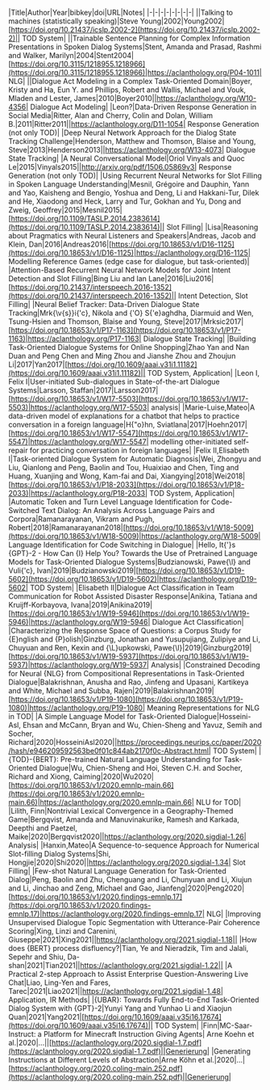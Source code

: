 |Title|Author|Year|bibkey|doi|URL|Notes|
|-|-|-|-|-|-|-|-|
||Talking to machines (statistically speaking)|Steve Young|2002|Young2002|[https://doi.org/10.21437/icslp.2002-2](https://doi.org/10.21437/icslp.2002-2)|| TOD System|
||Trainable Sentence Planning for Complex Information Presentations in Spoken Dialog Systems|Stent, Amanda and Prasad, Rashmi and Walker, Marilyn|2004|Stent2004|[https://doi.org/10.3115/1218955.1218966](https://doi.org/10.3115/1218955.1218966)|https://aclanthology.org/P04-1011| NLG|
||Dialogue Act Modeling in a Complex Task-Oriented Domain|Boyer, Kristy and Ha, Eun Y. and Phillips, Robert and Wallis, Michael and Vouk, Mladen and Lester, James|2010|Boyer2010||https://aclanthology.org/W10-4356| Dialogue Act Modeling|
|Leon?|Data-Driven Response Generation in Social Media|Ritter, Alan and Cherry, Colin and Dolan, William B.|2011|Ritter2011||https://aclanthology.org/D11-1054| Response Generation (not only TOD)|
|Deep Neural Network Approach for the Dialog State Tracking Challenge|Henderson, Matthew and Thomson, Blaise and Young, Steve|2013|Henderson2013||https://aclanthology.org/W13-4073| Dialogue State Tracking|
|A Neural Conversational Model|Oriol Vinyals and Quoc Le|2015|Vinyals2015||http://arxiv.org/pdf/1506.05869v3| Response Generation (not only TOD)|
|Using Recurrent Neural Networks for Slot Filling in Spoken Language Understanding|Mesnil, Grégoire and Dauphin, Yann and Yao, Kaisheng and Bengio, Yoshua and Deng, Li and Hakkani-Tur, Dilek and He, Xiaodong and Heck, Larry and Tur, Gokhan and Yu, Dong and Zweig, Geoffrey|2015|Mesnil2015|[https://doi.org/10.1109/TASLP.2014.2383614](https://doi.org/10.1109/TASLP.2014.2383614)|| Slot Filling|
|Lisa|Reasoning about Pragmatics with Neural Listeners and Speakers|Andreas, Jacob and Klein, Dan|2016|Andreas2016|[https://doi.org/10.18653/v1/D16-1125](https://doi.org/10.18653/v1/D16-1125)|https://aclanthology.org/D16-1125| Modelling Reference Games (edge case for dialogue, but task-oriented)|
|Attention-Based Recurrent Neural Network Models for Joint Intent Detection and Slot Filling|Bing Liu and Ian Lane|2016|Liu2016|[https://doi.org/10.21437/interspeech.2016-1352](https://doi.org/10.21437/interspeech.2016-1352)|| Intent Detection, Slot Filling|
|Neural Belief Tracker: Data-Driven Dialogue State Tracking|Mrk{\v{s}}i{\'c}, Nikola and {\'O} S{\'e}aghdha, Diarmuid and Wen, Tsung-Hsien and Thomson, Blaise and Young, Steve|2017|Mrksic2017|[https://doi.org/10.18653/v1/P17-1163](https://doi.org/10.18653/v1/P17-1163)|https://aclanthology.org/P17-1163| Dialogue State Tracking|
|Building Task-Oriented Dialogue Systems for Online Shopping|Zhao Yan and Nan Duan and Peng Chen and Ming Zhou and Jianshe Zhou and Zhoujun Li|2017|Yan2017|[https://doi.org/10.1609/aaai.v31i1.11182](https://doi.org/10.1609/aaai.v31i1.11182)|| TOD System, Application|
|Leon I, Felix I|User-initiated Sub-dialogues in State-of-the-art Dialogue Systems|Larsson, Staffan|2017|Larsson2017|[https://doi.org/10.18653/v1/W17-5503](https://doi.org/10.18653/v1/W17-5503)|https://aclanthology.org/W17-5503| analysis|
|Marie-Luise,Mateo|A data-driven model of explanations for a chatbot that helps to practice conversation in a foreign language|H{\"o}hn, Sviatlana|2017|Hoehn2017|[https://doi.org/10.18653/v1/W17-5547](https://doi.org/10.18653/v1/W17-5547)|https://aclanthology.org/W17-5547| modelling other-initiated self-repair for practicing conversation in foreign languages|
|Felix II,Elisabeth I|Task-oriented Dialogue System for Automatic Diagnosis|Wei, Zhongyu and Liu, Qianlong and Peng, Baolin and Tou, Huaixiao and Chen, Ting and Huang, Xuanjing and Wong, Kam-fai and Dai, Xiangying|2018|Wei2018|[https://doi.org/10.18653/v1/P18-2033](https://doi.org/10.18653/v1/P18-2033)|https://aclanthology.org/P18-2033| TOD System, Application|
|Automatic Token and Turn Level Language Identification for Code-Switched Text Dialog: An Analysis Across Language Pairs and Corpora|Ramanarayanan, Vikram and Pugh, Robert|2018|Ramanarayanan2018|[https://doi.org/10.18653/v1/W18-5009](https://doi.org/10.18653/v1/W18-5009)|https://aclanthology.org/W18-5009| Language Identification for Code Switching in Dialogue|
|Hello, It{'}s {GPT}-2 - How Can {I} Help You? Towards the Use of Pretrained Language Models for Task-Oriented Dialogue Systems|Budzianowski, Pawe{\l} and Vuli{\'c}, Ivan|2019|Budzianowski2019|[https://doi.org/10.18653/v1/D19-5602](https://doi.org/10.18653/v1/D19-5602)|https://aclanthology.org/D19-5602| TOD System|
|Elisabeth II|Dialogue Act Classification in Team Communication for Robot Assisted Disaster Response|Anikina, Tatiana and Kruijff-Korbayova, Ivana|2019|Anikina2019|[https://doi.org/10.18653/v1/W19-5946](https://doi.org/10.18653/v1/W19-5946)|https://aclanthology.org/W19-5946| Dialogue Act Classification|
|Characterizing the Response Space of Questions: a Corpus Study for {E}nglish and {P}olish|Ginzburg, Jonathan and Yusupujiang, Zulipiye and Li, Chuyuan and Ren, Kexin and {\L}upkowski, Pawe{\l}|2019|Ginzburg2019|[https://doi.org/10.18653/v1/W19-5937](https://doi.org/10.18653/v1/W19-5937)|https://aclanthology.org/W19-5937| Analysis|
|Constrained Decoding for Neural {NLG} from Compositional Representations in Task-Oriented Dialogue|Balakrishnan, Anusha and Rao, Jinfeng and Upasani, Kartikeya and White, Michael and Subba, Rajen|2019|Balakrishnan2019|[https://doi.org/10.18653/v1/P19-1080](https://doi.org/10.18653/v1/P19-1080)|https://aclanthology.org/P19-1080| Meaning Representations for NLG in TOD|
|A Simple Language Model for Task-Oriented Dialogue|Hosseini-Asl, Ehsan and McCann, Bryan and Wu, Chien-Sheng and Yavuz, Semih and Socher, Richard|2020|HosseiniAsl2020||https://proceedings.neurips.cc/paper/2020/hash/e946209592563be0f01c844ab2170f0c-Abstract.html| TOD System|
|{TOD}-{BERT}: Pre-trained Natural Language Understanding for Task-Oriented Dialogue|Wu, Chien-Sheng and Hoi, Steven C.H. and Socher, Richard and Xiong, Caiming|2020|Wu2020|[https://doi.org/10.18653/v1/2020.emnlp-main.66](https://doi.org/10.18653/v1/2020.emnlp-main.66)|https://aclanthology.org/2020.emnlp-main.66| NLU for TOD|
|Lilith, Finn|Nontrivial Lexical Convergence in a Geography-Themed Game|Bergqvist, Amanda and Manuvinakurike, Ramesh and Karkada, Deepthi and Paetzel, Maike|2020|Bergqvist2020||https://aclanthology.org/2020.sigdial-1.26| Analysis|
|Hanxin,Mateo|A Sequence-to-sequence Approach for Numerical Slot-filling Dialog Systems|Shi, Hongjie|2020|Shi2020||https://aclanthology.org/2020.sigdial-1.34| Slot Filling|
|Few-shot Natural Language Generation for Task-Oriented Dialog|Peng, Baolin and Zhu, Chenguang and Li, Chunyuan and Li, Xiujun and Li, Jinchao and Zeng, Michael and Gao, Jianfeng|2020|Peng2020|[https://doi.org/10.18653/v1/2020.findings-emnlp.17](https://doi.org/10.18653/v1/2020.findings-emnlp.17)|https://aclanthology.org/2020.findings-emnlp.17| NLG|
|Improving Unsupervised Dialogue Topic Segmentation with Utterance-Pair Coherence Scoring|Xing, Linzi and Carenini, Giuseppe|2021|Xing2021||https://aclanthology.org/2021.sigdial-1.18||
|How does {BERT} process disfluency?|Tian, Ye and Nieradzik, Tim and Jalali, Sepehr and Shiu, Da-shan|2021|Tian2021||https://aclanthology.org/2021.sigdial-1.22||
|A Practical 2-step Approach to Assist Enterprise Question-Answering Live Chat|Liao, Ling-Yen and Fares, Tarec|2021|Liao2021||https://aclanthology.org/2021.sigdial-1.48| Application, IR Methods|
|{UBAR}: Towards Fully End-to-End Task-Oriented Dialog System with {GPT}-2|Yunyi Yang and Yunhao Li and Xiaojun Quan|2021|Yang2021|[https://doi.org/10.1609/aaai.v35i16.17674](https://doi.org/10.1609/aaai.v35i16.17674)|| TOD System|
|Finn|MC-Saar-Instruct: a Platform for Minecraft Instruction Giving Agents| Arne Koehn et al.|2020|...||[https://aclanthology.org/2020.sigdial-1.7.pdf](https://aclanthology.org/2020.sigdial-1.7.pdf)||Generierung|
|Generating Instructions at Different Levels of Abstraction|Arne Köhn et al.|2020|...|[https://aclanthology.org/2020.coling-main.252.pdf](https://aclanthology.org/2020.coling-main.252.pdf)||Generierung|
